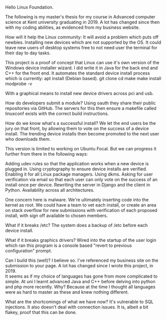 Hello Linux Foundation.

The following is my master's thesis for my course in Advanced computer science at Kent university graduating in 2019.  A lot has changed since then with my coding abilities, as evidenced from my business website.

How will it help the Linux community:
It will avoid a problem which puts off newbies.  Installing new devices which are not supported by the OS.  It could leave new users of desktop systems free to not need  user the terminal for their day to day tasks.

This project is a proof of concept that Linux can use it's own version of the Windows device installer wizard.  I did write it in Java for the back end and C++ for the front end.  It automates the standard device install process which is currently:
apt install <package dependencies> (Debian based).
git clone <repo>
cd <repo-dir>
make
make install
modprobe -v <module name>

With a graphical means to install new device drivers across pci and usb.

How do developers submit a module?
Using oauth they share their public repositories via GitHub. The servers for this then ensure a makefile called linuxconf exists with the correct build instructions.

How do we know what's a successful install? 
We let the end users be the jury on that front, by allowing them to vote on the success of a device install.  The trending device installs then become promoted to the next user who downloads them.

This version is limited to working on Ubuntu Focal.  But we can progress it further from there in the following ways:

Adding udev rules so that the application works when a new device is plugged in.
Using cryptography to ensure device installs are verified.
Enabling it for all Linux package managers.
Using dkms.
Asking for user verification via email so that each user can only vote on the success of an install once per device.
Rewriting the server in Django and the client in Python.
Availability across all architectures.

One concern here is malware.  We're ultimately inserting code into the kernel as root.
We could have a team to vet each install, or create an area on stack overflow for new submissions with verification of each proposed install, with sign off available to chosen members.

What if it breaks /etc?
The system does a backup of /etc before each device install.

What if it breaks graphics drivers?
Wired into the startup of the user login which ran this program is a console based "revert to previous configuration" prompt.

Can I build this (well)?
I believe so.  I've referenced my business site on the submission to your page.  A lot has changed since I wrote this project, in 2019.  
It seems as if my choice of languages has gone from more complicated to simple.  At uni I learnt advanced Java and C++ before delving into python and php more recently.
Why? Because at the time I thought all languages were as hard to master as these and knew nothing different.

What are the shortcomings of what we have now?
It's vulnerable to SQL injections.  It also doesn't deal with connection issues. It is, albeit a bit flakey, proof that this can be done.
